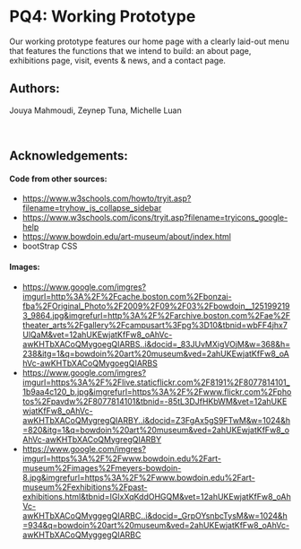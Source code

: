 # PQ4: Working Prototype 
Our working prototype features our home page with a clearly laid-out menu that features the functions that we intend to build: an about page, exhibitions page, visit, events & news, and a contact page. 


## Authors:
Jouya Mahmoudi, Zeynep Tuna, Michelle Luan

<br>

## Acknowledgements: 

#### Code from other sources:

* https://www.w3schools.com/howto/tryit.asp?filename=tryhow_js_collapse_sidebar
* https://www.w3schools.com/icons/tryit.asp?filename=tryicons_google-help
* https://www.bowdoin.edu/art-museum/about/index.html
* bootStrap CSS

#### Images:

* https://www.google.com/imgres?imgurl=http%3A%2F%2Fcache.boston.com%2Fbonzai-fba%2FOriginal_Photo%2F2009%2F09%2F03%2Fbowdoin__1251992193_9864.jpg&imgrefurl=http%3A%2F%2Farchive.boston.com%2Fae%2Ftheater_arts%2Fgallery%2Fcampusart%3Fpg%3D10&tbnid=wbFF4jhx7UlQaM&vet=12ahUKEwjatKfFw8_oAhVc-awKHTbXACoQMygoegQIARBS..i&docid=_83JUvMXigVOjM&w=368&h=238&itg=1&q=bowdoin%20art%20museum&ved=2ahUKEwjatKfFw8_oAhVc-awKHTbXACoQMygoegQIARBS
* https://www.google.com/imgres?imgurl=https%3A%2F%2Flive.staticflickr.com%2F8191%2F8077814101_1b9aa4c120_b.jpg&imgrefurl=https%3A%2F%2Fwww.flickr.com%2Fphotos%2Fpavdw%2F8077814101&tbnid=-85tL3DJfHKbWM&vet=12ahUKEwjatKfFw8_oAhVc-awKHTbXACoQMygregQIARBY..i&docid=Z3FgAx5gS9FTwM&w=1024&h=820&itg=1&q=bowdoin%20art%20museum&ved=2ahUKEwjatKfFw8_oAhVc-awKHTbXACoQMygregQIARBY
* https://www.google.com/imgres?imgurl=https%3A%2F%2Fwww.bowdoin.edu%2Fart-museum%2Fimages%2Fmeyers-bowdoin-8.jpg&imgrefurl=https%3A%2F%2Fwww.bowdoin.edu%2Fart-museum%2Fexhibitions%2Fpast-exhibitions.html&tbnid=IGIxXqKddOHGQM&vet=12ahUKEwjatKfFw8_oAhVc-awKHTbXACoQMyggegQIARBC..i&docid=_GrpOYsnbcTysM&w=1024&h=934&q=bowdoin%20art%20museum&ved=2ahUKEwjatKfFw8_oAhVc-awKHTbXACoQMyggegQIARBC

